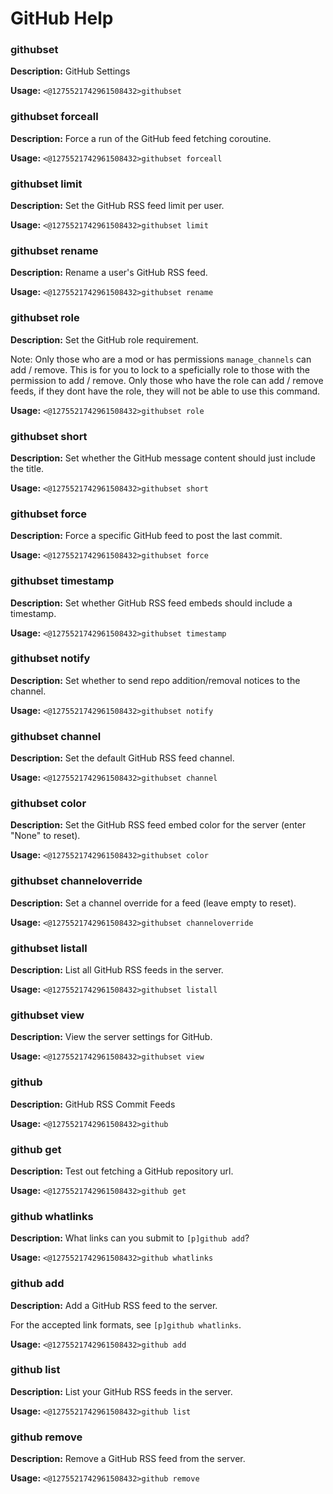 # GitHub Help

### githubset

**Description:** GitHub Settings

**Usage:** `<@1275521742961508432>githubset`

### githubset forceall

**Description:** Force a run of the GitHub feed fetching coroutine.

**Usage:** `<@1275521742961508432>githubset forceall`

### githubset limit

**Description:** Set the GitHub RSS feed limit per user.

**Usage:** `<@1275521742961508432>githubset limit`

### githubset rename

**Description:** Rename a user's GitHub RSS feed.

**Usage:** `<@1275521742961508432>githubset rename`

### githubset role

**Description:** Set the GitHub role requirement.

Note: Only those who are a mod or has permissions `manage_channels` can add / remove.
This is for you to lock to a speficially role to those with the permission to add / remove.
Only those who have the role can add / remove feeds, if they dont have the role, they will not be able to use this command.

**Usage:** `<@1275521742961508432>githubset role`

### githubset short

**Description:** Set whether the GitHub message content should just include the title.

**Usage:** `<@1275521742961508432>githubset short`

### githubset force

**Description:** Force a specific GitHub feed to post the last commit.

**Usage:** `<@1275521742961508432>githubset force`

### githubset timestamp

**Description:** Set whether GitHub RSS feed embeds should include a timestamp.

**Usage:** `<@1275521742961508432>githubset timestamp`

### githubset notify

**Description:** Set whether to send repo addition/removal notices to the channel.

**Usage:** `<@1275521742961508432>githubset notify`

### githubset channel

**Description:** Set the default GitHub RSS feed channel.

**Usage:** `<@1275521742961508432>githubset channel`

### githubset color

**Description:** Set the GitHub RSS feed embed color for the server (enter "None" to reset).

**Usage:** `<@1275521742961508432>githubset color`

### githubset channeloverride

**Description:** Set a channel override for a feed (leave empty to reset).

**Usage:** `<@1275521742961508432>githubset channeloverride`

### githubset listall

**Description:** List all GitHub RSS feeds in the server.

**Usage:** `<@1275521742961508432>githubset listall`

### githubset view

**Description:** View the server settings for GitHub.

**Usage:** `<@1275521742961508432>githubset view`

### github

**Description:** GitHub RSS Commit Feeds

**Usage:** `<@1275521742961508432>github`

### github get

**Description:** Test out fetching a GitHub repository url.

**Usage:** `<@1275521742961508432>github get`

### github whatlinks

**Description:** What links can you submit to `[p]github add`?

**Usage:** `<@1275521742961508432>github whatlinks`

### github add

**Description:** Add a GitHub RSS feed to the server.

For the accepted link formats, see `[p]github whatlinks`.

**Usage:** `<@1275521742961508432>github add`

### github list

**Description:** List your GitHub RSS feeds in the server.

**Usage:** `<@1275521742961508432>github list`

### github remove

**Description:** Remove a GitHub RSS feed from the server.

**Usage:** `<@1275521742961508432>github remove`


